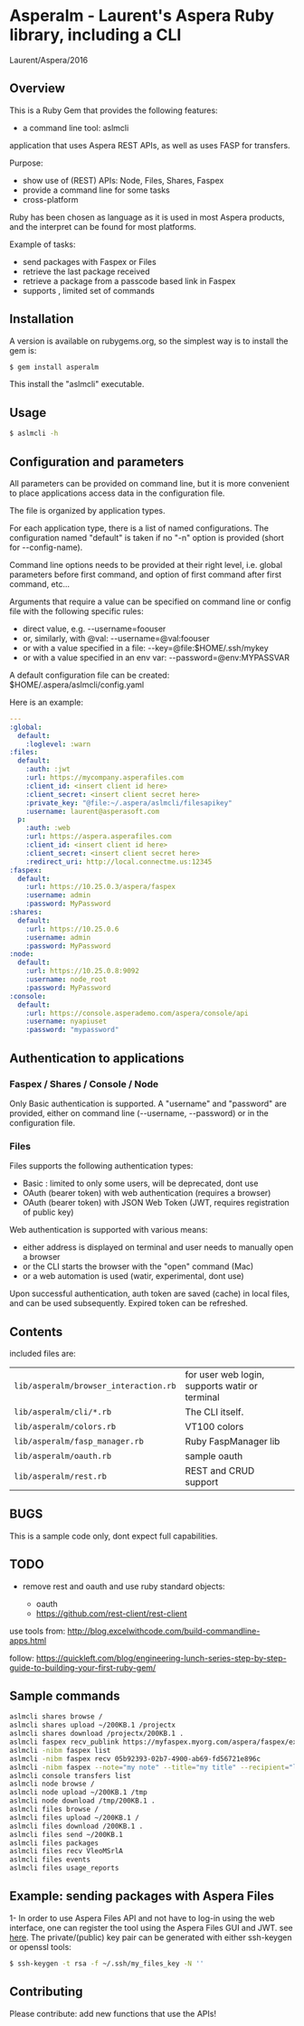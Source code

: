 # Asperalm - Laurent's Aspera Ruby library, including a CLI

Laurent/Aspera/2016

## Overview
This is a Ruby Gem that provides the following features:

* a command line tool: aslmcli


application that uses Aspera REST APIs, as well as uses FASP for transfers.

Purpose:
- show use of (REST) APIs: Node, Files, Shares, Faspex
- provide a command line for some tasks
- cross-platform

Ruby has been chosen as language as it is used in most Aspera products, and the interpret can be found for most platforms.

Example of tasks:
- send packages with Faspex or Files
- retrieve the last package received
- retrieve a package from a passcode based link in Faspex
- supports , limited set of commands

## Installation
A version is available on rubygems.org, so the simplest way is to install the gem is:

```bash
$ gem install asperalm
```

This install the "aslmcli" executable.

## Usage

```bash
$ aslmcli -h
```

## Configuration and parameters
All parameters can be provided on command line, but it is more convenient to place applications access data in the configuration file.

The file is organized by application types.

For each application type, there is a list of named configurations. The configuration named "default" is taken if no "-n" option is provided (short for --config-name).

Command line options needs to be provided at their right level, i.e. global parameters before first command, and option of first command after first command, etc...

Arguments that require a value can be specified on command line or config file with the following specific rules:

* direct value, e.g. --username=foouser
* or, similarly, with @val: --username=@val:foouser
* or with a value specified in a file: --key=@file:$HOME/.ssh/mykey
* or with a value specified in an env var: --password=@env:MYPASSVAR

A default configuration file can be created: $HOME/.aspera/aslmcli/config.yaml

Here is an example:

```yaml
---
:global:
  default:
    :loglevel: :warn
:files:
  default:
    :auth: :jwt
    :url: https://mycompany.asperafiles.com
    :client_id: <insert client id here>
    :client_secret: <insert client secret here>
    :private_key: "@file:~/.aspera/aslmcli/filesapikey"
    :username: laurent@asperasoft.com
  p:
    :auth: :web
    :url: https://aspera.asperafiles.com
    :client_id: <insert client id here>
    :client_secret: <insert client secret here>
    :redirect_uri: http://local.connectme.us:12345
:faspex:
  default:
    :url: https://10.25.0.3/aspera/faspex
    :username: admin
    :password: MyPassword
:shares:
  default:
    :url: https://10.25.0.6
    :username: admin
    :password: MyPassword
:node:
  default:
    :url: https://10.25.0.8:9092
    :username: node_root
    :password: MyPassword
:console:
  default:
    :url: https://console.asperademo.com/aspera/console/api
    :username: nyapiuset
    :password: "mypassword"
```

## Authentication to applications

### Faspex / Shares / Console / Node

Only Basic authentication is supported. A "username" and "password" are provided, either on command line (--username, --password) or in the configuration file.

### Files
Files supports the following authentication types:

* Basic : limited to only some users, will be deprecated, dont use
* OAuth (bearer token) with web authentication (requires a browser)
* OAuth (bearer token) with JSON Web Token (JWT, requires registration of public key)

Web authentication is supported with various means:
* either address is displayed on terminal and user needs to manually open a browser
* or the CLI starts the browser with the "open" command (Mac)
* or a web automation is used (watir, experimental, dont use) 

Upon successful authentication, auth token are saved (cache) in local files, and can be used subsequently.
Expired token can be refreshed.

## Contents
included files are:

<table>
<tr><td><code>lib/asperalm/browser_interaction.rb</code></td><td>for user web login, supports watir or terminal</td></tr>
<tr><td><code>lib/asperalm/cli/*.rb</code></td><td>The CLI itself.</td></tr>
<tr><td><code>lib/asperalm/colors.rb</code></td><td>VT100 colors</td></tr>
<tr><td><code>lib/asperalm/fasp_manager.rb</code></td><td>Ruby FaspManager lib</td></tr>
<tr><td><code>lib/asperalm/oauth.rb</code></td><td>sample oauth</td></tr>
<tr><td><code>lib/asperalm/rest.rb</code></td><td>REST and CRUD support</td></tr>
</table>

## BUGS
This is a sample code only, dont expect full capabilities.

## TODO
* remove rest and oauth and use ruby standard objects:

  * oauth
  * https://github.com/rest-client/rest-client

use tools from:
http://blog.excelwithcode.com/build-commandline-apps.html

follow:
https://quickleft.com/blog/engineering-lunch-series-step-by-step-guide-to-building-your-first-ruby-gem/

## Sample commands

```bash
aslmcli shares browse /
aslmcli shares upload ~/200KB.1 /projectx
aslmcli shares download /projectx/200KB.1 .
aslmcli faspex recv_publink https://myfaspex.myorg.com/aspera/faspex/external_deliveries/78780?passcode=a003aaf2f53e3123456b908525084db6bebc7031
aslmcli -nibm faspex list
aslmcli -nibm faspex recv 05b92393-02b7-4900-ab69-fd56721e896c
aslmcli -nibm faspex --note="my note" --title="my title" --recipient="laurent@asperasoft.com" send ~/200KB.1 
aslmcli console transfers list
aslmcli node browse /
aslmcli node upload ~/200KB.1 /tmp
aslmcli node download /tmp/200KB.1 .
aslmcli files browse /
aslmcli files upload ~/200KB.1 /
aslmcli files download /200KB.1 .
aslmcli files send ~/200KB.1
aslmcli files packages
aslmcli files recv VleoMSrlA
aslmcli files events
aslmcli files usage_reports
```

## Example: sending packages with Aspera Files
1- In order to use Aspera Files API and not have to log-in using the web interface,
one can register the tool using the Aspera Files GUI and JWT. see <a href="https://aspera.asperafiles.com/helpcenter/admin/organization/registering-an-api-client">here</a>.
The private/(public) key pair can be generated with either ssh-keygen or openssl tools:

```bash
$ ssh-keygen -t rsa -f ~/.ssh/my_files_key -N ''
```

## Contributing

Please contribute: add new functions that use the APIs!


